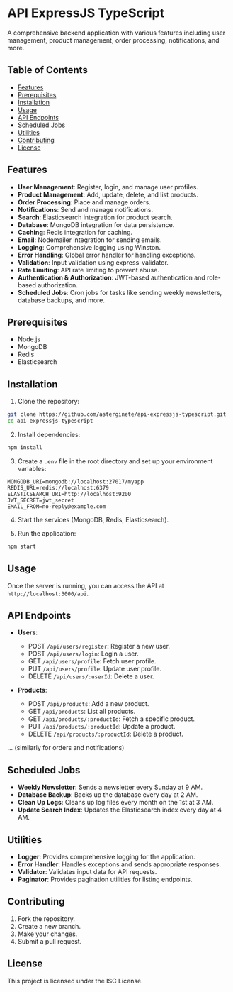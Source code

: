 # API ExpressJS TypeScript

A comprehensive backend application with various features including user management, product management, order processing, notifications, and more.

## Table of Contents

- [Features](#features)
- [Prerequisites](#prerequisites)
- [Installation](#installation)
- [Usage](#usage)
- [API Endpoints](#api-endpoints)
- [Scheduled Jobs](#scheduled-jobs)
- [Utilities](#utilities)
- [Contributing](#contributing)
- [License](#license)

## Features

- **User Management**: Register, login, and manage user profiles.
- **Product Management**: Add, update, delete, and list products.
- **Order Processing**: Place and manage orders.
- **Notifications**: Send and manage notifications.
- **Search**: Elasticsearch integration for product search.
- **Database**: MongoDB integration for data persistence.
- **Caching**: Redis integration for caching.
- **Email**: Nodemailer integration for sending emails.
- **Logging**: Comprehensive logging using Winston.
- **Error Handling**: Global error handler for handling exceptions.
- **Validation**: Input validation using express-validator.
- **Rate Limiting**: API rate limiting to prevent abuse.
- **Authentication & Authorization**: JWT-based authentication and role-based authorization.
- **Scheduled Jobs**: Cron jobs for tasks like sending weekly newsletters, database backups, and more.

## Prerequisites

- Node.js
- MongoDB
- Redis
- Elasticsearch

## Installation

1. Clone the repository:

```bash
git clone https://github.com/asterginete/api-expressjs-typescript.git
cd api-expressjs-typescript
```

2. Install dependencies:

```bash
npm install
```

3. Create a `.env` file in the root directory and set up your environment variables:

```env
MONGODB_URI=mongodb://localhost:27017/myapp
REDIS_URL=redis://localhost:6379
ELASTICSEARCH_URI=http://localhost:9200
JWT_SECRET=jwt_secret
EMAIL_FROM=no-reply@example.com
```

4. Start the services (MongoDB, Redis, Elasticsearch).

5. Run the application:

```bash
npm start
```

## Usage

Once the server is running, you can access the API at `http://localhost:3000/api`.

## API Endpoints

- **Users**:
  - POST `/api/users/register`: Register a new user.
  - POST `/api/users/login`: Login a user.
  - GET `/api/users/profile`: Fetch user profile.
  - PUT `/api/users/profile`: Update user profile.
  - DELETE `/api/users/:userId`: Delete a user.

- **Products**:
  - POST `/api/products`: Add a new product.
  - GET `/api/products`: List all products.
  - GET `/api/products/:productId`: Fetch a specific product.
  - PUT `/api/products/:productId`: Update a product.
  - DELETE `/api/products/:productId`: Delete a product.

... (similarly for orders and notifications)

## Scheduled Jobs

- **Weekly Newsletter**: Sends a newsletter every Sunday at 9 AM.
- **Database Backup**: Backs up the database every day at 2 AM.
- **Clean Up Logs**: Cleans up log files every month on the 1st at 3 AM.
- **Update Search Index**: Updates the Elasticsearch index every day at 4 AM.

## Utilities

- **Logger**: Provides comprehensive logging for the application.
- **Error Handler**: Handles exceptions and sends appropriate responses.
- **Validator**: Validates input data for API requests.
- **Paginator**: Provides pagination utilities for listing endpoints.

## Contributing

1. Fork the repository.
2. Create a new branch.
3. Make your changes.
4. Submit a pull request.

## License

This project is licensed under the ISC License.
